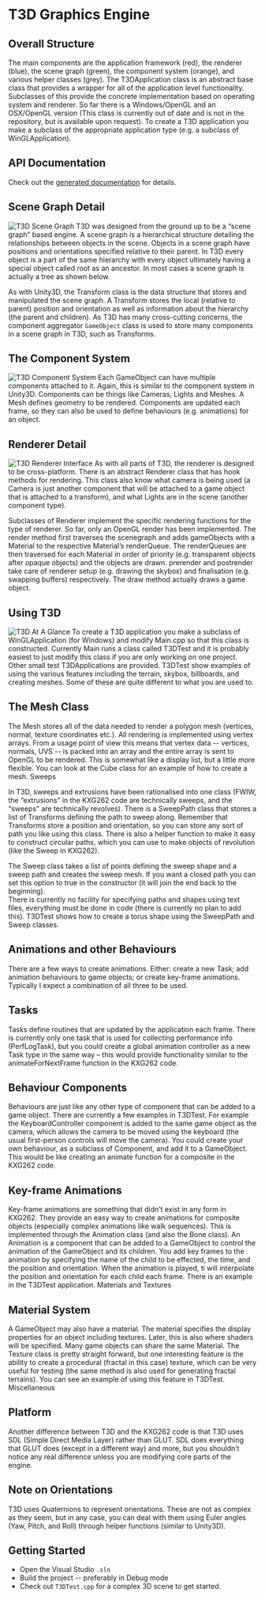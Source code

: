 # T3D Graphics Engine

## Overall Structure
The main components are the application framework (red), the renderer (blue), the scene graph (green), the component system (orange), and various helper classes (grey). The T3DApplication class is an abstract base class that provides a wrapper for all of the application level functionality. 
Subclasses of this provide the concrete implementation based on operating system and renderer. So far there is a Windows/OpenGL and an OSX/OpenGL version (This class is currently out of date and is not in the repository, but is available upon request).  To create a T3D application you make a subclass of the appropriate application type (e.g. a subclass of WinGLApplication).

## API Documentation
Check out the [generated documentation](T3D/API_Documentation/html/index.html) for details.

## Scene Graph Detail
![T3D Scene Graph](API_Documentation/scene-graph.png)
T3D was designed from the ground up to be a “scene graph” based engine.  A scene graph is a hierarchical structure detailing the relationships between objects in the scene.  Objects in a scene graph have positions and orientations specified relative to their parent. In T3D every object is a part of the same hierarchy with every object ultimately having a special object called root as an ancestor.  In most cases a scene graph is actually a tree as shown below.
 
As with Unity3D, the Transform class is the data structure that stores and manipulated the scene graph.  A Transform stores the local (relative to parent) position and orientation as well as information about the hierarchy (the parent and children). As T3D has many cross-cutting concerns, the component aggregator `GameObject` class is used to store many components in a scene graph in T3D, such as Transforms.

## The Component System
![T3D Component System](API_Documentation/component-system.png)
Each GameObject can have multiple components attached to it.  Again, this is similar to the component system in Unity3D.  Components can be things like Cameras, Lights and Meshes.  A Mesh defines geometry to be rendered.  Components are updated each frame, so they can also be used to define behaviours (e.g. animations) for an object.

## Renderer Detail
![T3D Renderer Interface](API_Documentation/renderer-hierarchy.png)
As with all parts of T3D, the renderer is designed to be cross-platform.  There is an abstract Renderer class that has hook methods for rendering.  This class also know what camera is being used (a Camera is just another component that will be attached to a game object that is attached to a transform), and what Lights are in the scene (another component type).
 
Subclasses of Renderer implement the specific rendering functions for the type of renderer.  So far, only an OpenGL render has been implemented.  The render method first traverses the scenegraph and adds gameObjects with a Material to the respective Material’s renderQueue.  The renderQueues are then traversed for each Material in order of priority (e.g. transparent objects after opaque objects) and the objects are drawn. prerender and postrender take care of renderer setup (e.g. drawing the skybox) and finalisation (e.g. swapping buffers) respectively. The draw method actually draws a game object.

## Using T3D
![T3D At A Glance](API_Documentation/engine-structure.png)
To create a T3D application you make a subclass of WinGLApplication (for Windows) and modify Main.cpp so that this class is constructed.  Currently Main runs a class called T3DTest and it is probably easiest to just modify this class if you are only working on one project. Other small test T3DApplications are provided.
T3DTest show examples of using the various features including the terrain, skybox, billboards, and creating meshes.  Some of these are quite different to what you are used to.

## The Mesh Class
The Mesh stores all of the data needed to render a polygon mesh (vertices, normal, texture coordinates etc.). All rendering is implemented using vertex arrays.  From a usage point of view this means that vertex data -- vertices, normals, UVS -- is packed into an array and the entire array is sent to OpenGL to be rendered.  This is somewhat like a display list, but a little more flexible.  You can look at the Cube class for an example of how to create a mesh.
Sweeps

In T3D, sweeps and extrusions have been rationalised into one class (FWIW, the “extrusions” in the KXG262 code are technically sweeps, and the “sweeps” are technically revolves).  There is a SweepPath class that stores a list of Transforms defining the path to sweep along.  Remember that Transforms store a position and orientation, so you can store any sort of path you like using this class.  There is also a helper function to make it easy to construct circular paths, which you can use to make objects of revolution (like the Sweep in KXG262).

The Sweep class takes a list of points defining the sweep shape and a sweep path and creates the sweep mesh.  If you want a closed path you can set this option to true in the constructor (it will join the end back to the beginning).   
There is currently no facility for specifying paths and shapes using text files, everything must be done in code (there is currently no plan to add this).  T3DTest shows how to create a torus shape using the SweepPath and Sweep classes.

##  Animations and other Behaviours
There are a few ways to create animations.  Either: create a new Task; add animation behaviours to game objects; or create key-frame animations.  Typically I expect a combination of all three to be used.

## Tasks
Tasks define routines that are updated by the application each frame.  There is currently only one task that is used for collecting performance info (PerfLogTask), but you could create a global animation controller as a new Task type in the same way – this would provide functionality similar to the animateForNextFrame function in the KXG262 code.


## Behaviour Components
Behaviours are just like any other type of component that can be added to a game object.  There are currently a few examples in T3DTest.  For example the KeyboardController component is added to the same game object as the camera, which allows the camera to be moved using the keyboard (the usual first-person controls will move the camera).
You could create your own behaviour, as a subclass of Component, and add it to a GameObject.  This would be like creating an animate function for a composite in the KXG262 code.

## Key-frame Animations
Key-frame animations are something that didn’t exist in any form in KXG262.  They provide an easy way to create animations for composite objects (especially complex animations like walk sequences).  This is implemented through the Animation class (and also the Bone class).
An Animation is a component that can be added to a GameObject to control the animation of the GameObject and its children.  You add key frames to the animation by specifying the name of the child to be effected, the time, and the position and orientation.  When the animation is played, ti will interpolate the position and orientation for each child each frame.  There is an example in the T3DTest application.
Materials and Textures

## Material System
A GameObject may also have a material.  The material specifies the display properties for an object including textures.  Later, this is also where shaders will be specified.  Many game objects can share the same Material.
The Texture class is pretty straight forward, but one interesting feature is the ability to create a procedural (fractal in this case) texture, which can be very useful for testing (the same method is also used for generating fractal terrains).  You can see an example of using this feature in T3DTest.
Miscellaneous

## Platform
Another difference between T3D and the KXG262 code is that T3D uses SDL (Simple Direct Media Layer) rather than GLUT.  SDL does everything that GLUT does (except in a different way) and more, but you shouldn’t notice any real difference unless you are modifying core parts of the engine.

## Note on Orientations
T3D uses Quaternions to represent orientations.  These are not as complex as they seem, but in any case, you can deal with them using Euler angles (Yaw, Pitch, and Roll) through helper functions (similar to Unity3D).  


## Getting Started
- Open the Visual Studio `.sln`
- Build the project -- preferably in Debug mode 
- Check out `T3DTest.cpp` for a complex 3D scene to get started.
